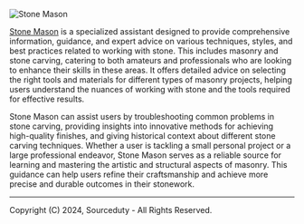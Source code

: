 ![Stone Mason](https://github.com/sourceduty/Stone_Mason/assets/123030236/cdf462af-d344-4729-924f-0fa3deea1733)

[Stone Mason](https://chatgpt.com/g/g-2r4wNtXjI-stone-mason) is a specialized assistant designed to provide comprehensive information, guidance, and expert advice on various techniques, styles, and best practices related to working with stone. This includes masonry and stone carving, catering to both amateurs and professionals who are looking to enhance their skills in these areas. It offers detailed advice on selecting the right tools and materials for different types of masonry projects, helping users understand the nuances of working with stone and the tools required for effective results.

Stone Mason can assist users by troubleshooting common problems in stone carving, providing insights into innovative methods for achieving high-quality finishes, and giving historical context about different stone carving techniques. Whether a user is tackling a small personal project or a large professional endeavor, Stone Mason serves as a reliable source for learning and mastering the artistic and structural aspects of masonry. This guidance can help users refine their craftsmanship and achieve more precise and durable outcomes in their stonework.

***
Copyright (C) 2024, Sourceduty - All Rights Reserved.
